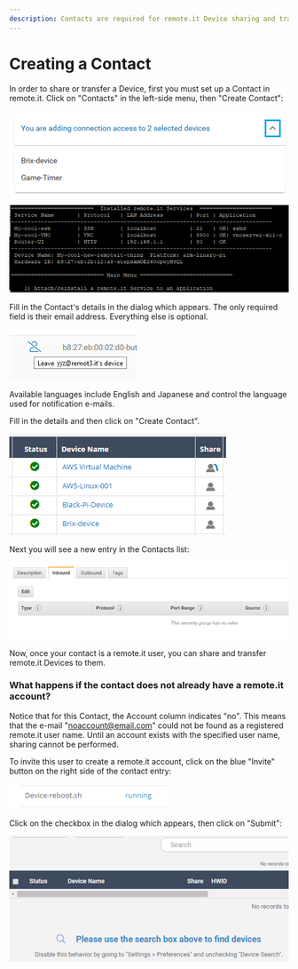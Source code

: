 ```yaml
---
description: Contacts are required for remote.it Device sharing and transfer.
---
```


# Creating a Contact

In order to share or transfer a Device, first you must set up a Contact in remote.it. Click on "Contacts" in the left-side menu, then "Create Contact":

![](../../.gitbook/assets/image%20%28410%29.png)

![](../../.gitbook/assets/image%20%28479%29.png)

Fill in the Contact's details in the dialog which appears.  The only required field is their email address. Everything else is optional.

![](../../.gitbook/assets/image%20%28132%29.png)

Available languages include English and Japanese and control the language used for notification e-mails.

Fill in the details and then click on "Create Contact".  

![](../../.gitbook/assets/image%20%28258%29.png)

Next you will see a new entry in the Contacts list:

![](../../.gitbook/assets/image%20%28115%29.png)

Now, once your contact is a remote.it user, you can share and transfer remote.it Devices to them.

### What happens if the contact does not already have a remote.it account?

Notice that for this Contact, the Account column indicates "no".  This means that the e-mail "noaccount@email.com" could not be found as a registered remote.it user name.  Until an account exists with the specified user name, sharing cannot be performed.

To invite this user to create a remote.it account, click on the blue "Invite" button on the right side of the contact entry:

![](../../.gitbook/assets/image%20%2896%29.png)

Click on the checkbox in the dialog which appears, then click on "Submit":

![](../../.gitbook/assets/image%20%2824%29.png)


